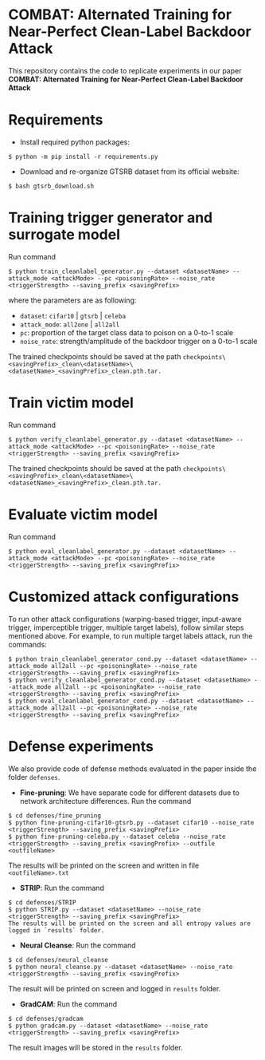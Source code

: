 # COMBAT: Alternated Training for Near-Perfect Clean-Label Backdoor Attack

This repository contains the code to replicate experiments in our paper **COMBAT: Alternated Training for Near-Perfect Clean-Label Backdoor Attack**

# Requirements
- Install required python packages:
```
$ python -m pip install -r requirements.py
```
- Download and re-organize GTSRB dataset from its official website:
```
$ bash gtsrb_download.sh
```
# Training trigger generator and surrogate model 
Run command
```
$ python train_cleanlabel_generator.py --dataset <datasetName> --attack_mode <attackMode> --pc <poisoningRate> --noise_rate <triggerStrength> --saving_prefix <savingPrefix>
``` 

where the parameters are as following:
- `dataset`: `cifar10` | `gtsrb` | `celeba`
- `attack_mode`: `all2one` | `all2all` 
- `pc`: proportion of the target class data to poison on a 0-to-1 scale
- `noise_rate`: strength/amplitude of the backdoor trigger on a 0-to-1 scale

The trained checkpoints should be saved at the path `checkpoints\<savingPrefix>_clean\<datasetName>\<datasetName>_<savingPrefix>_clean.pth.tar.`

# Train victim model
Run command
```
$ python verify_cleanlabel_generator.py --dataset <datasetName> --attack_mode <attackMode> --pc <poisoningRate> --noise_rate <triggerStrength> --saving_prefix <savingPrefix>
```
The trained checkpoints should be saved at the path `checkpoints\<savingPrefix>_clean\<datasetName>\<datasetName>_<savingPrefix>_clean.pth.tar.`
# Evaluate victim model
Run command
```
$ python eval_cleanlabel_generator.py --dataset <datasetName> --attack_mode <attackMode> --pc <poisoningRate> --noise_rate <triggerStrength> --saving_prefix <savingPrefix>
```
# Customized attack configurations
To run other attack configurations (warping-based trigger, input-aware trigger, imperceptible trigger, multiple target labels), follow similar steps mentioned above. For example, to run multiple target labels attack, run the commands:
```
$ python train_cleanlabel_generator_cond.py --dataset <datasetName> --attack_mode all2all --pc <poisoningRate> --noise_rate <triggerStrength> --saving_prefix <savingPrefix>
$ python verify_cleanlabel_generator_cond.py --dataset <datasetName> --attack_mode all2all --pc <poisoningRate> --noise_rate <triggerStrength> --saving_prefix <savingPrefix>
$ python eval_cleanlabel_generator_cond.py --dataset <datasetName> --attack_mode all2all --pc <poisoningRate> --noise_rate <triggerStrength> --saving_prefix <savingPrefix>
```
# Defense experiments
We also provide code of defense methods evaluated in the paper inside the folder `defenses`.
- **Fine-pruning**: We have separate code for different datasets due to network architecture differences. Run the command
```
$ cd defenses/fine_pruning
$ python fine-pruning-cifar10-gtsrb.py --dataset cifar10 --noise_rate <triggerStrength> --saving_prefix <savingPrefix> 
$ python fine-pruning-celeba.py --dataset celeba --noise_rate <triggerStrength> --saving_prefix <savingPrefix> --outfile <outfileName>
```
The results will be printed on the screen and written in file `<outfileName>.txt`
- **STRIP**: Run the command
```
$ cd defenses/STRIP
$ python STRIP.py --dataset <datasetName> --noise_rate <triggerStrength> --saving_prefix <savingPrefix>
The results will be printed on the screen and all entropy values are logged in `results` folder.
```
- **Neural Cleanse**: Run the command
```
$ cd defenses/neural_cleanse
$ python neural_cleanse.py --dataset <datasetName> --noise_rate <triggerStrength> --saving_prefix <savingPrefix>
```
The result will be printed on screen and logged in `results` folder.
- **GradCAM**: Run the command
```
$ cd defenses/gradcam
$ python gradcam.py --dataset <datasetName> --noise_rate <triggerStrength> --saving_prefix <savingPrefix>
```
The result images will be stored in the `results` folder.
